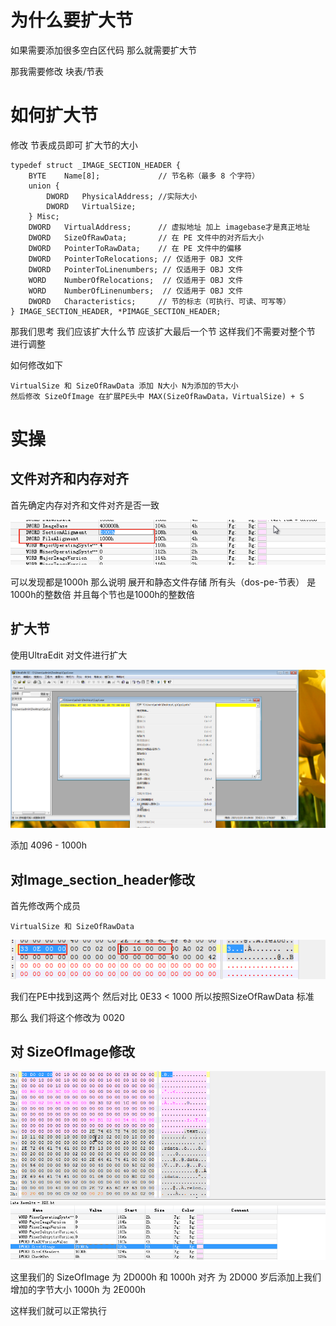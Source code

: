 # 为什么要扩大节

如果需要添加很多空白区代码 那么就需要扩大节

那我需要修改 块表/节表

# 如何扩大节

修改 节表成员即可 扩大节的大小 

```
typedef struct _IMAGE_SECTION_HEADER {
    BYTE    Name[8];             // 节名称（最多 8 个字符）
    union {
        DWORD   PhysicalAddress; //实际大小
        DWORD   VirtualSize;     
    } Misc;
    DWORD   VirtualAddress;      // 虚拟地址 加上 imagebase才是真正地址
    DWORD   SizeOfRawData;       // 在 PE 文件中的对齐后大小
    DWORD   PointerToRawData;    // 在 PE 文件中的偏移
    DWORD   PointerToRelocations; // 仅适用于 OBJ 文件
    DWORD   PointerToLinenumbers; // 仅适用于 OBJ 文件
    WORD    NumberOfRelocations;  // 仅适用于 OBJ 文件
    WORD    NumberOfLinenumbers;  // 仅适用于 OBJ 文件
    DWORD   Characteristics;     // 节的标志（可执行、可读、可写等）
} IMAGE_SECTION_HEADER, *PIMAGE_SECTION_HEADER;

```

那我们思考 我们应该扩大什么节 应该扩大最后一个节 这样我们不需要对整个节 进行调整

如何修改如下

```
VirtualSize 和 SizeOfRawData 添加 N大小 N为添加的节大小 
然后修改 SizeOfImage 在扩展PE头中 MAX(SizeOfRawData，VirtualSize) + S
```

# 实操

## 文件对齐和内存对齐

首先确定内存对齐和文件对齐是否一致

![image-20250321103452686](https://raw.githubusercontent.com/Xioaruan912/pic/main/image-20250321103452686.png)

可以发现都是1000h 那么说明 展开和静态文件存储  所有头（dos-pe-节表） 是1000h的整数倍 并且每个节也是1000h的整数倍

## 扩大节

使用UltraEdit 对文件进行扩大

![image-20250321104033559](https://raw.githubusercontent.com/Xioaruan912/pic/main/image-20250321104033559.png)

添加 4096 - 1000h

## 对Image_section_header修改

首先修改两个成员

```
VirtualSize 和 SizeOfRawData
```

![image-20250321111955457](https://raw.githubusercontent.com/Xioaruan912/pic/main/image-20250321111955457.png)

我们在PE中找到这两个 然后对比 0E33 < 1000  所以按照SizeOfRawData 标准

那么 我们将这个修改为 0020 

## 对 SizeOfImage修改

![image-20250321112136239](https://raw.githubusercontent.com/Xioaruan912/pic/main/image-20250321112136239.png)

这里我们的  SizeOfImage 为 2D000h 和 1000h 对齐 为 2D000 岁后添加上我们增加的字节大小 1000h 为 2E000h

这样我们就可以正常执行